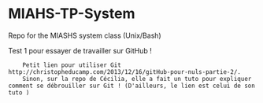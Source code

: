 # MIAHS-TP-System
Repo for the MIASHS system class (Unix/Bash) 

  Test 1 pour essayer de travailler sur GitHub ! 

		Petit lien pour utiliser Git http://christopheducamp.com/2013/12/16/gitHub-pour-nuls-partie-2/. 
		Sinon, sur la repo de Cécilia, elle a fait un tuto pour expliquer comment se débrouiller sur Git ! (D'ailleurs, le lien est	celui de son tuto ) 
